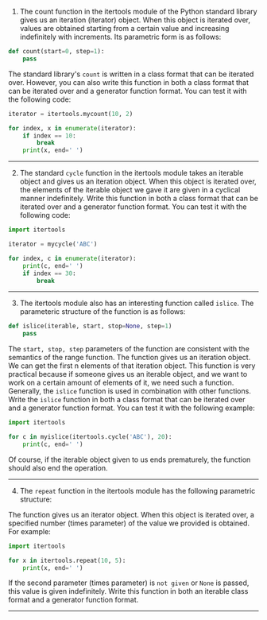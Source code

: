 
1. The count function in the itertools module of the Python standard library gives us an iteration (iterator) object. 
When this object is iterated over, values are obtained starting from a certain value and increasing indefinitely with 
increments. Its parametric form is as follows:

```python
def count(start=0, step=1):
    pass
```

The standard library's ```count``` is written in a class format that can be iterated over. However, you can also write 
this function in both a class format that can be iterated over and a generator function format. You can test it with the 
following code:

```python
iterator = itertools.mycount(10, 2)

for index, x in enumerate(iterator):
    if index == 10:
        break
    print(x, end=' ')
```

---

2. The standard ```cycle``` function in the itertools module takes an iterable object and gives us an iteration object. 
When this object is iterated over, the elements of the iterable object we gave it are given in a cyclical manner 
indefinitely. Write this function in both a class format that can be iterated over and a generator function format. You 
can test it with the following code:

```python
import itertools

iterator = mycycle('ABC')

for index, c in enumerate(iterator):
    print(c, end=' ')
    if index == 30:
        break
```
---

3. The itertools module also has an interesting function called ```islice```. The parameteric structure of the function is as follows:

```python
def islice(iterable, start, stop=None, step=1)
    pass
```

The ```start, stop, step``` parameters of the function are consistent with the semantics of the range function. The function 
gives us an iteration object. We can get the first n elements of that iteration object. This function is very practical because 
if someone gives us an iterable object, and we want to work on a certain amount of elements of it, we need such a function. 
Generally, the ```islice``` function is used in combination with other functions. Write the ```islice``` function in both a 
class format that can be iterated over and a generator function format. You can test it with the following example:

```python
import itertools

for c in myislice(itertools.cycle('ABC'), 20):
    print(c, end=' ')
```

Of course, if the iterable object given to us ends prematurely, the function should also end the operation.

---

4. The ```repeat``` function in the itertools module has the following parametric structure:

The function gives us an iterator object. When this object is iterated over, a specified number (times parameter) of the 
value we provided is obtained. For example:

```python
import itertools

for x in itertools.repeat(10, 5):
    print(x, end=' ')
```

If the second parameter (times parameter) is ```not given``` or ```None``` is passed, this value is given indefinitely. Write this function in both an iterable class format and a generator function format.

---
